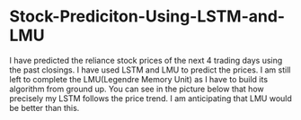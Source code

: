 # Stock-Prediciton-Using-LSTM-and-LMU
I have predicted the reliance stock prices of the next 4 trading days using the past closings. I have used LSTM and LMU to predict the prices. 
I am still left to complete the LMU(Legendre Memory Unit) as I have to build its algorithm from ground up. 
You can see in the picture below that how precisely my LSTM follows the price trend. I am anticipating that LMU would be better than this.

